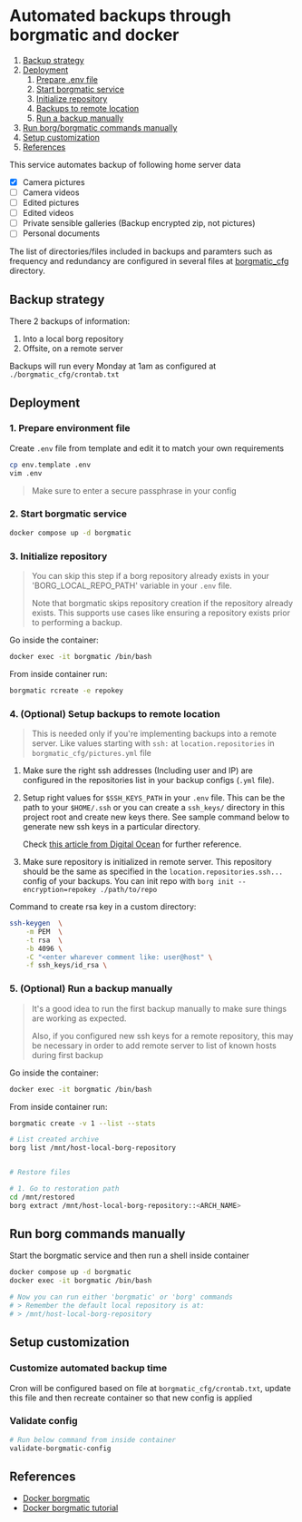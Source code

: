 # Automated backups through borgmatic and docker

1. [Backup strategy](#backup-strategy)
2. [Deployment](#deployment)
   1. [Prepare .env file](#1-prepare-environment-file)
   1. [Start borgmatic service](#2-start-borgmatic-service)
   1. [Initialize repository](#3-initialize-repository)
   1. [Backups to remote location](#4-optional-setup-backups-to-remote-location)
   1. [Run a backup manually](#5-optional-run-a-backup-manually)
3. [Run borg/borgmatic commands manually](#run-borg-commands-manually)
4. [Setup customization](#setup-customization)
5. [References](#references)

This service automates backup of following home server data

- [x] Camera pictures
- [ ] Camera videos
- [ ] Edited pictures
- [ ] Edited videos
- [ ] Private sensible galleries (Backup encrypted zip, not pictures)
- [ ] Personal documents

The list of directories/files included in backups and paramters such as
frequency and redundancy are configured in several files at
[borgmatic_cfg](./borgmatic_cfg/) directory.

## Backup strategy

There 2 backups of information:

1. Into a local borg repository
2. Offsite, on a remote server

Backups will run every Monday at 1am as configured at `./borgmatic_cfg/crontab.txt`

## Deployment

### 1. Prepare environment file

Create `.env` file from template and edit it to match your own
requirements

```bash
cp env.template .env
vim .env
```
> Make sure to enter a secure passphrase in your config

### 2. Start borgmatic service

```bash
docker compose up -d borgmatic
```

### 3. Initialize repository

> You can skip this step if a borg repository already exists in your
> 'BORG_LOCAL_REPO_PATH' variable in your `.env` file.
>
> Note that borgmatic skips repository creation if the repository already exists.
> This supports use cases like ensuring a repository exists prior to performing a
> backup.

Go inside the container:
```bash
docker exec -it borgmatic /bin/bash
```

From inside container run:

```bash
borgmatic rcreate -e repokey
```

### 4. (Optional) Setup backups to remote location

> This is needed only if you're implementing backups into a remote
> server. Like values starting with `ssh:` at `location.repositories` in
> `borgmatic_cfg/pictures.yml` file

1. Make sure the right ssh addresses (Including user and IP) are configured
   in the repositories list in your backup configs (`.yml` file).
2. Setup right values for `$SSH_KEYS_PATH` in your `.env` file. This can be the
   path to your `$HOME/.ssh` or you can create a `ssh_keys/` directory in this
   project root and create new keys there. See sample command below to generate
   new ssh keys in a particular directory.

   Check [this article from Digital Ocean](https://www.digitalocean.com/community/tutorials/how-to-set-up-ssh-keys-on-ubuntu-22-04) for further reference.

3. Make sure repository is initialized in remote server. This repository should
   be the same as specified in the `location.repositories.ssh...` config of your
   backups. You can init repo with `borg init --encryption=repokey ./path/to/repo`

Command to create rsa key in a custom directory:
```bash
ssh-keygen  \
    -m PEM  \
    -t rsa  \
    -b 4096 \
    -C "<enter wharever comment like: user@host" \
    -f ssh_keys/id_rsa \
```

### 5. (Optional) Run a backup manually

> It's a good idea to run the first backup manually to make sure things are
> working as expected.
>
> Also, if you configured new ssh keys for a remote repository, this may be
> necessary in order to add remote server to list of known hosts during first
> backup

Go inside the container:
```bash
docker exec -it borgmatic /bin/bash
```

From inside container run:
```bash
borgmatic create -v 1 --list --stats

# List created archive
borg list /mnt/host-local-borg-repository


# Restore files

# 1. Go to restoration path
cd /mnt/restored
borg extract /mnt/host-local-borg-repository::<ARCH_NAME>
```

## Run borg commands manually

Start the borgmatic service and then run a shell inside container
```bash
docker compose up -d borgmatic
docker exec -it borgmatic /bin/bash

# Now you can run either 'borgmatic' or 'borg' commands
# > Remember the default local repository is at:
# > /mnt/host-local-borg-repository
```

## Setup customization

### Customize automated backup time

Cron will be configured based on file at `borgmatic_cfg/crontab.txt`,
update this file and then recreate container so that new config is
applied

### Validate config

```bash
# Run below command from inside container
validate-borgmatic-config
```

## References

- [Docker borgmatic](https://github.com/borgmatic-collective/docker-borgmatic/tree/master/base)
- [Docker borgmatic tutorial](https://www.modem7.com/books/docker-backup/page/backup-docker-using-borgmatic)